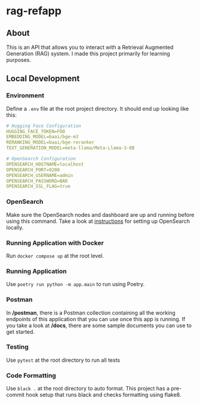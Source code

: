 # rag-refapp

## About 
This is an API that allows you to interact with a Retrieval Augmented Generation (RAG) system. I made this project primarily
for learning purposes.

## Local Development

### Environment
Define a `.env` file at the root project directory. It should end up looking like this:

```yaml
# Hugging Face Configuration
HUGGING_FACE_TOKEN=FOO
EMBEDDING_MODEL=baai/bge-m3
RERANKING_MODEL=baai/bge-reranker
TEXT_GENERATION_MODEL=meta-llama/Meta-Llama-3-8B

# OpenSearch Configuration
OPENSEARCH_HOSTNAME=localhost
OPENSEARCH_PORT=9200
OPENSEARCH_USERNAME=admin
OPENSEARCH_PASSWORD=BAR
OPENSEARCH_SSL_FLAG=true
```

### OpenSearch
Make sure the OpenSearch nodes and dashboard are up and running before using this command. Take a look at [instructions](app/opensearch/README.md) for
setting up OpenSearch locally.

### Running Application with Docker
Run `docker compose up` at the root level. 

### Running Application
Use `poetry run python -m app.main` to run using Poetry.

### Postman
In **/postman**, there is a Postman collection containing all the working endpoints of this application that you can use
once this app is running. If you take a look at **/docs**, there are some sample documents you can use to get started.

### Testing
Use `pytest` at the root directory to run all tests

### Code Formatting
Use `black .` at the root directory to auto format. This project
has a pre-commit hook setup that runs black and checks formatting using
flake8. 